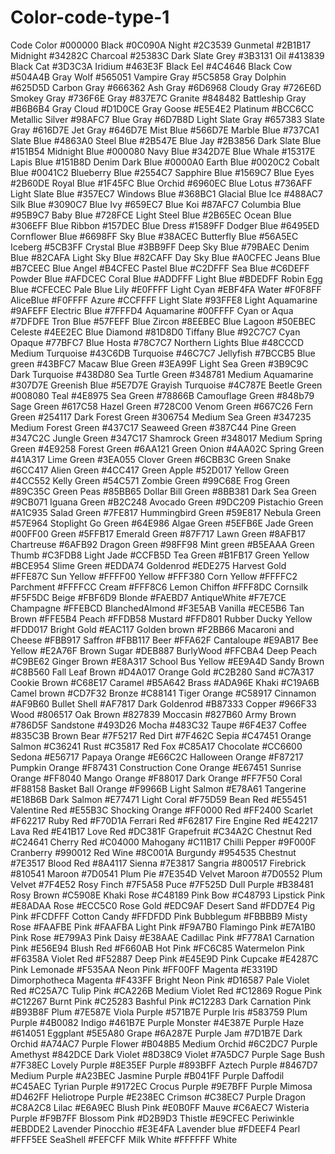 # Color-code-type-1
Code	Color
#000000	Black
#0C090A	Night
#2C3539	Gunmetal
#2B1B17	Midnight
#34282C	Charcoal
#25383C	Dark Slate Grey
#3B3131	Oil
#413839	Black Cat
#3D3C3A	Iridium
#463E3F	Black Eel
#4C4646	Black Cow
#504A4B	Gray Wolf
#565051	Vampire Gray
#5C5858	Gray Dolphin
#625D5D	Carbon Gray
#666362	Ash Gray
#6D6968	Cloudy Gray
#726E6D	Smokey Gray
#736F6E	Gray
#837E7C	Granite
#848482	Battleship Gray
#B6B6B4	Gray Cloud
#D1D0CE	Gray Goose
#E5E4E2	Platinum
#BCC6CC	Metallic Silver
#98AFC7	Blue Gray
#6D7B8D	Light Slate Gray
#657383	Slate Gray
#616D7E	Jet Gray
#646D7E	Mist Blue
#566D7E	Marble Blue
#737CA1	Slate Blue
#4863A0	Steel Blue
#2B547E	Blue Jay
#2B3856	Dark Slate Blue
#151B54	Midnight Blue
#000080	Navy Blue
#342D7E	Blue Whale
#15317E	Lapis Blue
#151B8D	Denim Dark Blue
#0000A0	Earth Blue
#0020C2	Cobalt Blue
#0041C2	Blueberry Blue
#2554C7	Sapphire Blue
#1569C7	Blue Eyes
#2B60DE	Royal Blue
#1F45FC	Blue Orchid
#6960EC	Blue Lotus
#736AFF	Light Slate Blue
#357EC7	Windows Blue
#368BC1	Glacial Blue Ice
#488AC7	Silk Blue
#3090C7	Blue Ivy
#659EC7	Blue Koi
#87AFC7	Columbia Blue
#95B9C7	Baby Blue
#728FCE	Light Steel Blue
#2B65EC	Ocean Blue
#306EFF	Blue Ribbon
#157DEC	Blue Dress
#1589FF	Dodger Blue
#6495ED	Cornflower Blue
#6698FF	Sky Blue
#38ACEC	Butterfly Blue
#56A5EC	Iceberg
#5CB3FF	Crystal Blue
#3BB9FF	Deep Sky Blue
#79BAEC	Denim Blue
#82CAFA	Light Sky Blue
#82CAFF	Day Sky Blue
#A0CFEC	Jeans Blue
#B7CEEC	Blue Angel
#B4CFEC	Pastel Blue
#C2DFFF	Sea Blue
#C6DEFF	Powder Blue
#AFDCEC	Coral Blue
#ADDFFF	Light Blue
#BDEDFF	Robin Egg Blue
#CFECEC	Pale Blue Lily
#E0FFFF	Light Cyan
#EBF4FA	Water
#F0F8FF	AliceBlue
#F0FFFF	Azure
#CCFFFF	Light Slate
#93FFE8	Light Aquamarine
#9AFEFF	Electric Blue
#7FFFD4	Aquamarine
#00FFFF	Cyan or Aqua
#7DFDFE	Tron Blue
#57FEFF	Blue Zircon
#8EEBEC	Blue Lagoon
#50EBEC	Celeste
#4EE2EC	Blue Diamond
#81D8D0	Tiffany Blue
#92C7C7	Cyan Opaque
#77BFC7	Blue Hosta
#78C7C7	Northern Lights Blue
#48CCCD	Medium Turquoise
#43C6DB	Turquoise
#46C7C7	Jellyfish
#7BCCB5	Blue green
#43BFC7	Macaw Blue Green
#3EA99F	Light Sea Green
#3B9C9C	Dark Turquoise
#438D80	Sea Turtle Green
#348781	Medium Aquamarine
#307D7E	Greenish Blue
#5E7D7E	Grayish Turquoise
#4C787E	Beetle Green
#008080	Teal
#4E8975	Sea Green
#78866B	Camouflage Green
#848b79	Sage Green
#617C58	Hazel Green
#728C00	Venom Green
#667C26	Fern Green
#254117	Dark Forest Green
#306754	Medium Sea Green
#347235	Medium Forest Green
#437C17	Seaweed Green
#387C44	Pine Green
#347C2C	Jungle Green
#347C17	Shamrock Green
#348017	Medium Spring Green
#4E9258	Forest Green
#6AA121	Green Onion
#4AA02C	Spring Green
#41A317	Lime Green
#3EA055	Clover Green
#6CBB3C	Green Snake
#6CC417	Alien Green
#4CC417	Green Apple
#52D017	Yellow Green
#4CC552	Kelly Green
#54C571	Zombie Green
#99C68E	Frog Green
#89C35C	Green Peas
#85BB65	Dollar Bill Green
#8BB381	Dark Sea Green
#9CB071	Iguana Green
#B2C248	Avocado Green
#9DC209	Pistachio Green
#A1C935	Salad Green
#7FE817	Hummingbird Green
#59E817	Nebula Green
#57E964	Stoplight Go Green
#64E986	Algae Green
#5EFB6E	Jade Green
#00FF00	Green
#5FFB17	Emerald Green
#87F717	Lawn Green
#8AFB17	Chartreuse
#6AFB92	Dragon Green
#98FF98	Mint green
#B5EAAA	Green Thumb
#C3FDB8	Light Jade
#CCFB5D	Tea Green
#B1FB17	Green Yellow
#BCE954	Slime Green
#EDDA74	Goldenrod
#EDE275	Harvest Gold
#FFE87C	Sun Yellow
#FFFF00	Yellow
#FFF380	Corn Yellow
#FFFFC2	Parchment
#FFFFCC	Cream
#FFF8C6	Lemon Chiffon
#FFF8DC	Cornsilk
#F5F5DC	Beige
#FBF6D9	Blonde
#FAEBD7	AntiqueWhite
#F7E7CE	Champagne
#FFEBCD	BlanchedAlmond
#F3E5AB	Vanilla
#ECE5B6	Tan Brown
#FFE5B4	Peach
#FFDB58	Mustard
#FFD801	Rubber Ducky Yellow
#FDD017	Bright Gold
#EAC117	Golden brown
#F2BB66	Macaroni and Cheese
#FBB917	Saffron
#FBB117	Beer
#FFA62F	Cantaloupe
#E9AB17	Bee Yellow
#E2A76F	Brown Sugar
#DEB887	BurlyWood
#FFCBA4	Deep Peach
#C9BE62	Ginger Brown
#E8A317	School Bus Yellow
#EE9A4D	Sandy Brown
#C8B560	Fall Leaf Brown
#D4A017	Orange Gold
#C2B280	Sand
#C7A317	Cookie Brown
#C68E17	Caramel
#B5A642	Brass
#ADA96E	Khaki
#C19A6B	Camel brown
#CD7F32	Bronze
#C88141	Tiger Orange
#C58917	Cinnamon
#AF9B60	Bullet Shell
#AF7817	Dark Goldenrod
#B87333	Copper
#966F33	Wood
#806517	Oak Brown
#827839	Moccasin
#827B60	Army Brown
#786D5F	Sandstone
#493D26	Mocha
#483C32	Taupe
#6F4E37	Coffee
#835C3B	Brown Bear
#7F5217	Red Dirt
#7F462C	Sepia
#C47451	Orange Salmon
#C36241	Rust
#C35817	Red Fox
#C85A17	Chocolate
#CC6600	Sedona
#E56717	Papaya Orange
#E66C2C	Halloween Orange
#F87217	Pumpkin Orange
#F87431	Construction Cone Orange
#E67451	Sunrise Orange
#FF8040	Mango Orange
#F88017	Dark Orange
#FF7F50	Coral
#F88158	Basket Ball Orange
#F9966B	Light Salmon
#E78A61	Tangerine
#E18B6B	Dark Salmon
#E77471	Light Coral
#F75D59	Bean Red
#E55451	Valentine Red
#E55B3C	Shocking Orange
#FF0000	Red
#FF2400	Scarlet
#F62217	Ruby Red
#F70D1A	Ferrari Red
#F62817	Fire Engine Red
#E42217	Lava Red
#E41B17	Love Red
#DC381F	Grapefruit
#C34A2C	Chestnut Red
#C24641	Cherry Red
#C04000	Mahogany
#C11B17	Chilli Pepper
#9F000F	Cranberry
#990012	Red Wine
#8C001A	Burgundy
#954535	Chestnut
#7E3517	Blood Red
#8A4117	Sienna
#7E3817	Sangria
#800517	Firebrick
#810541	Maroon
#7D0541	Plum Pie
#7E354D	Velvet Maroon
#7D0552	Plum Velvet
#7F4E52	Rosy Finch
#7F5A58	Puce
#7F525D	Dull Purple
#B38481	Rosy Brown
#C5908E	Khaki Rose
#C48189	Pink Bow
#C48793	Lipstick Pink
#E8ADAA	Rose
#ECC5C0	Rose Gold
#EDC9AF	Desert Sand
#FDD7E4	Pig Pink
#FCDFFF	Cotton Candy
#FFDFDD	Pink Bubblegum
#FBBBB9	Misty Rose
#FAAFBE	Pink
#FAAFBA	Light Pink
#F9A7B0	Flamingo Pink
#E7A1B0	Pink Rose
#E799A3	Pink Daisy
#E38AAE	Cadillac Pink
#F778A1	Carnation Pink
#E56E94	Blush Red
#F660AB	Hot Pink
#FC6C85	Watermelon Pink
#F6358A	Violet Red
#F52887	Deep Pink
#E45E9D	Pink Cupcake
#E4287C	Pink Lemonade
#F535AA	Neon Pink
#FF00FF	Magenta
#E3319D	Dimorphotheca Magenta
#F433FF	Bright Neon Pink
#D16587	Pale Violet Red
#C25A7C	Tulip Pink
#CA226B	Medium Violet Red
#C12869	Rogue Pink
#C12267	Burnt Pink
#C25283	Bashful Pink
#C12283	Dark Carnation Pink
#B93B8F	Plum
#7E587E	Viola Purple
#571B7E	Purple Iris
#583759	Plum Purple
#4B0082	Indigo
#461B7E	Purple Monster
#4E387E	Purple Haze
#614051	Eggplant
#5E5A80	Grape
#6A287E	Purple Jam
#7D1B7E	Dark Orchid
#A74AC7	Purple Flower
#B048B5	Medium Orchid
#6C2DC7	Purple Amethyst
#842DCE	Dark Violet
#8D38C9	Violet
#7A5DC7	Purple Sage Bush
#7F38EC	Lovely Purple
#8E35EF	Purple
#893BFF	Aztech Purple
#8467D7	Medium Purple
#A23BEC	Jasmine Purple
#B041FF	Purple Daffodil
#C45AEC	Tyrian Purple
#9172EC	Crocus Purple
#9E7BFF	Purple Mimosa
#D462FF	Heliotrope Purple
#E238EC	Crimson
#C38EC7	Purple Dragon
#C8A2C8	Lilac
#E6A9EC	Blush Pink
#E0B0FF	Mauve
#C6AEC7	Wisteria Purple
#F9B7FF	Blossom Pink
#D2B9D3	Thistle
#E9CFEC	Periwinkle
#EBDDE2	Lavender Pinocchio
#E3E4FA	Lavender blue
#FDEEF4	Pearl
#FFF5EE	SeaShell
#FEFCFF	Milk White
#FFFFFF	White
